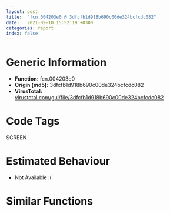 ```yaml
---
layout: post
title:  "fcn.004203e0 @ 3dfcfb1d918b690c00de324bcfcdc082"
date:   2021-09-10 15:52:19 +0300
categories: report
index: false
---
```


# Generic Information
- **Function:** fcn.004203e0
- **Origin (md5):** 3dfcfb1d918b690c00de324bcfcdc082
- **VirusTotal:** [virustotal.com/gui/file/3dfcfb1d918b690c00de324bcfcdc082][virustotal_ref]

# Code Tags
<span class="tag" id="SCREEN">SCREEN</span>


# Estimated Behaviour
<ul><li class="bhv-desc" id="na">Not Available :(</li></ul>

# Similar Functions
<script type="text/javascript" src="https://www.gstatic.com/charts/loader.js"></script>
<script type="text/javascript">

    google.charts.load('current', {'packages':['corechart']});
    google.charts.setOnLoadCallback(drawChart);

    function drawChart() {
    var data = new google.visualization.DataTable();
        data.addColumn('number', 'X');
        data.addColumn('number', 'Y');
        data.addColumn({type: 'string', role: 'tooltip', 'p': {'html': true}});
        data.addColumn({'type': 'string', 'role': 'style'});
        
        data.addRows([
    [0, 0, '<b><a href="/report/fcn.004203e0@3dfcfb1d918b690c00de324bcfcdc082">fcn.004203e0</a><br>@3dfcfb1d918b690c00de324bcfcdc082</b><br>', 'point { fill-color: #e0440e; }'],

        ]);

    var options = {
        title: 'Similarity Plot',
        legend: 'none',
        colors: ['#dedbd9', '#e6693e', '#ec8f6e', '#f3b49f', '#f6c7b6'],
        tooltip: {isHtml: true, trigger: 'both'},
        explorer: {
        actions: ["dragToZoom", "rightClickToReset"],
        },
        chartArea: {
        width: '80%',
        height: '80%'
        },
        width: '100%',
        height: '100%'
    };

    var chart = new google.visualization.ScatterChart(document.getElementById('chart_div'));

    chart.draw(data, options);
    }
    
</script>


<div id="chart_div" style="width: 100%px; height: 100%;"></div>

# Disassembled Code
{% highlight nasm %}

push ebp
mov ebp, esp
and esp, 0xfffffff8
push 0xffffffffffffffff
push 0x453da8
mov eax, dword
push eax
sub esp, 0x9c
mov eax, dword[0x48800c]
xor eax, esp
mov dword[esp+0x94], eax
push esi
push edi
mov eax, dword[0x48800c]
xor eax, esp
push eax
lea eax, [esp+0xa8]
mov dword
mov edi, ecx
mov dword[esp+0x14], edi
mov edx, dword[0x48d9d0]
test edx, edx
je off.b98
cmp dword[0x48d9d4], 0
je off.b98
cmp word[edx], 0
jne off.b256
lea ecx, [esp+0xc]
call dword[sym.imp.mfc120u.dll_Ordinal_296]
mov dword[esp+0xb0], 0
lea eax, [esp+0xc]
mov ecx, dword[0x48c060]
push dword[ecx+0xa3e4]
add ecx, 0xa220
push eax
call dword[sym.imp.FFUILib.dll_public:_int___thiscall_CFFShellTree::GetItemPath_class_ATL::CStringT_wchar_t__class_StrTraitMFC_DLL_wchar_t__class_ATL::ChTraitsCRT_wchar_t______struct__TREEITEM__const]
mov eax, dword[esp+0xc]
cmp dword[edi+0x3870], eax
je off.b215
test eax, eax
je off.b200
mov esi, eax
mov cx, word[esi]
add esi, 2
test cx, cx
jne off.b166
mov edx, dword[edi+0x386c]
lea ecx, [edi+0x386c]
sub esi, eax
sar esi, 1
push eax
push esi
call dword[edx+4]
jmp off.b215
mov eax, dword[edi+0x386c]
lea ecx, [edi+0x386c]
call dword[eax+8]
mov edi, dword[esp+0x14]
lea ecx, [esp+0xc]
mov dword[esp+0xb0], 0xffffffff
mov dword[edi+0x3868], 0
call dword[sym.imp.mfc120u.dll_Ordinal_1042]
mov edx, dword[0x48d9d0]
xor eax, eax
mov ecx, 0x48da2c
mov word[0x489f40], ax
test edx, edx
mov eax, 0x489f40
cmovne eax, edx
push eax
call fcn.00440450
test al, al
jne off.b602
mov dword[esp+0x18], vtable.ALT::TString_wchar_t__0__8_.0
mov dword[esp+0x1c], 0
mov dword[esp+0x20], 0
mov dword[esp+0x24], 0
mov dword[esp+0xb0], 1
mov ecx, dword[sym.imp.FTMod.dll_class_CMultiLanguage__gpMultiLanguage]
mov esi, dword[0x48d9d0]
push str.Do_you_want_to_create
mov ecx, dword[ecx]
call dword[sym.imp.FTMod.dll_public:_wchar_t_const____thiscall_CMultiLanguage::TranslateString_wchar_t_const__]
push eax
push esi
lea eax, [esp+0x20]
push str._s_n_s
push eax
call fcn.00402890
mov ecx, dword[sym.imp.FTMod.dll_class_CMultiLanguage__gpMultiLanguage]
add esp, 0x10
xor eax, eax
mov esi, 0x489f40
mov word[0x489f40], ax
mov eax, dword[esp+0x1c]
test eax, eax
mov ecx, dword[ecx]
push 0
push 0
push 0
push 4
push str.This_folder_isnt_exist
cmovne esi, eax
call dword[sym.imp.FTMod.dll_public:_wchar_t_const____thiscall_CMultiLanguage::TranslateString_wchar_t_const__]
push eax
mov eax, dword[0x48c060]
push esi
push dword[eax+0x20]
call dword[sym.imp.BCGCBPRO2500u120.dll_int___cdecl_BCGPMessageBox_struct_HWND_____wchar_t_const___wchar_t_const___unsigned_int__wchar_t_const___int___wchar_t_const__]
add esp, 0x1c
cmp eax, 6
je off.b500
mov eax, dword[esp+0x1c]
mov dword[esp+0x18], 0x45928c
test eax, eax
je off.b3376
cmp dword[esp+0x24], 0
je off.b3376
push eax
call dword[sym.imp.mfc120u.dll_Ordinal_1508]
add esp, 4
jmp off.b3376
xor eax, eax
mov edx, 0x489f40
mov word[0x489f40], ax
mov ecx, 0x48da2c
mov eax, dword[0x48d9d0]
test eax, eax
cmovne edx, eax
push edx
call fcn.00445e90
mov dword[esp+0xb0], 0xffffffff
mov eax, dword[esp+0x1c]
mov dword[esp+0x18], 0x45928c
test eax, eax
je off.b586
cmp dword[esp+0x24], 0
je off.b578
push eax
call dword[sym.imp.mfc120u.dll_Ordinal_1508]
add esp, 4
mov dword[esp+0x1c], 0
mov dword[esp+0x20], 0
mov dword[esp+0x24], 0
mov esi, dword[0x48a01c]
mov ecx, dword[0x48d9d0]
mov edx, dword[esi+0x16e4]
call fcn.0040aed0
test eax, eax
je off.b3376
cmp byte[edi+0x389c], 0
je off.b1265
cmp dword[0x48c058], 0
je off.b1265
mov esi, dword[0x48a018]
xor edx, edx
cmp dword[0x48d9c8], 1
sete dl
mov eax, dword[esi+0x335c]
mov dword[esp+0x14], edx
test eax, eax
je off.b870
cmp dword[eax+0xb0], 0
jne off.b717
cmp dword[eax+0xb4], 0
je off.b870
lea ecx, [esp+0x40]
call fcn.00410d10
push ecx
lea eax, [esi+0x18f0]
mov dword[esp+0xb4], 2
push eax
lea eax, [esp+0x14]
push eax
lea ecx, [esp+0x4c]
call fcn.00422d30
mov eax, dword[0x48a018]
mov ecx, dword[esp+0xc]
mov eax, dword[eax+0x335c]
add eax, 0xb0
lea ecx, [ecx+0x24]
push eax
call fcn.004235e0
mov ecx, dword[0x48a01c]
xor eax, eax
mov word[0x489f40], ax
mov edx, 0x489f40
mov eax, dword[0x48d9d0]
test eax, eax
cmovne edx, eax
mov eax, dword[ecx+0x15b0]
add ecx, 0x15b0
push edx
lea edx, [esp+0x44]
mov eax, dword[eax+0x44]
push edx
call eax
lea ecx, [esp+0x40]
mov byte[esp+0x2b], al
mov dword[esp+0xb0], 0xffffffff
call fcn.00410d40
mov al, byte[esp+0x2b]
jmp off.b936
lea ecx, [esp+0x60]
call fcn.00443040
xor eax, eax
mov word[0x489f40], ax
mov eax, dword[esi+0x18f4]
test eax, eax
mov esi, 0x489f40
mov ecx, esi
cmovne ecx, eax
xor eax, eax
push ecx
mov word[0x489f40], ax
mov eax, dword[0x48d9d0]
test eax, eax
push edx
push ecx
cmovne esi, eax
lea ecx, [esp+0x6c]
push esi
call fcn.00443570
test al, al
je off.b1253
mov esi, dword[esp+0x14]
test esi, esi
je off.b969
mov eax, dword[0x48a018]
push ecx
push dword[eax+0x18ec]
call fcn.0042c9c0
mov eax, dword[0x48c058]
lea ecx, [esp+0x80]
xorps xmm0, xmm0
push ecx
movdqu xmmword[esp+0x84], xmm0
push dword[eax+0x2410]
call dword[sym.imp.USER32.dll_GetWindowRect]
mov eax, dword[0x48c058]
mov eax, dword[eax+0x36a0]
movdqu xmm1, xmmword[eax+0x34]
movdqa xmm0, xmm1
psrldq xmm0, 4
movd eax, xmm0
push eax
movd eax, xmm1
push eax
lea eax, [esp+0x88]
push eax
call dword[sym.imp.USER32.dll_OffsetRect]
lea ecx, [esp+0x10]
call dword[sym.imp.mfc120u.dll_Ordinal_296]
lea ecx, [esp+0xc]
mov dword[esp+0xb0], 3
call dword[sym.imp.mfc120u.dll_Ordinal_296]
mov byte[esp+0xb0], 4
mov ecx, dword[sym.imp.FTMod.dll_class_CMultiLanguage__gpMultiLanguage]
mov ecx, dword[ecx]
test esi, esi
je off.b1113
push str.Move_to_
jmp off.b1118
push str.Copy_to_
call dword[sym.imp.FTMod.dll_public:_wchar_t_const____thiscall_CMultiLanguage::TranslateString_wchar_t_const__]
push eax
lea ecx, [esp+0x10]
call dword[sym.imp.mfc120u.dll_Ordinal_1520]
mov ecx, dword[0x48a018]
push dword[0x48d9d0]
push dword[esp+0x10]
mov ecx, dword[ecx+0x18f4]
call fcn.00408100
push eax
lea eax, [esp+0x1c]
push str._s_r_n_s__s
push eax
call dword[sym.imp.mfc120u.dll_Ordinal_4772]
mov eax, dword[esp+0x94]
add esp, 0x14
mov dword[esp+0x2c], eax
mov eax, dword[esp+0x84]
add eax, 0xffffffb0
mov dword[esp+0x30], eax
lea eax, [esp+0x2c]
push eax
push dword[0x48c044]
push 1
push dword[esp+0x1c]
call dword[sym.imp.FFUILib.dll_void___cdecl_PopupNotifyWnd_wchar_t_const___int__struct_HICON_____class_CPoint__]
add esp, 0x10
lea ecx, [esp+0xc]
call dword[sym.imp.mfc120u.dll_Ordinal_1042]
lea ecx, [esp+0x10]
call dword[sym.imp.mfc120u.dll_Ordinal_1042]
mov byte[edi+0x389c], 0
jmp off.b3376
xor eax, eax
mov dword[esp+0x10], 0
xor edi, edi
cmp dword[0x48d9c8], 1
sete al
cmp byte[esi+0x9b62], 0
mov dword[esp+0xc], eax
je off.b2266
lea eax, [esp+0x60]
mov dword[esp+0x6c], edi
mov byte[esp+0x70], 0
mov dword[esp+0x78], eax
mov dword[esp+0x64], eax
mov dword[esp+0x60], eax
mov dword[esp+0x68], eax
mov dword[esp+0x74], eax
mov dword[esp+0x7c], edi
lea eax, [esi+0xe4]
mov dword[esp+0xb0], 5
push eax
call dword[sym.imp.MSVCP120.dll__Mtx_lock]
add esp, 4
test eax, eax
je off.b1382
push eax
call dword[sym.imp.MSVCP120.dll_void___cdecl_std::_Throw_C_error_int_]
add esp, 4
mov ecx, dword[0x48a01c]
mov esi, dword[ecx+0x15d0]
mov esi, dword[esi+4]
cmp esi, dword[ecx+0x15d0]
je off.b1577
test byte[esi+0x2c], 1
je off.b1561
mov eax, dword[ecx]
lea edx, [esp+0x18]
push edi
push edx
call dword[eax+0x194]
push ecx
lea eax, [esp+0x1c]
mov byte[esp+0xb4], 6
push eax
lea eax, [esp+0x1c]
push eax
lea ecx, [esp+0x6c]
call fcn.00422d30
lea ecx, [esi+0x3c]
push ecx
mov eax, dword[eax]
lea ecx, [eax+0x24]
call fcn.004235e0
cmp dword[esp+0xc], 0
jne off.b1486
and dword[esi+0x2c], 0xfffffffe
inc dword[esp+0x10]
mov byte[esp+0xb0], 5
mov eax, dword[esp+0x1c]
mov dword[esp+0x18], 0x45928c
test eax, eax
je off.b1539
cmp dword[esp+0x24], 0
je off.b1531
push eax
call dword[sym.imp.mfc120u.dll_Ordinal_1508]
add esp, 4
mov dword[esp+0x1c], 0
mov ecx, dword[0x48a01c]
mov dword[esp+0x20], 0
mov dword[esp+0x24], 0
mov esi, dword[esi+4]
inc edi
cmp esi, dword[ecx+0x15d0]
jne off.b1409
mov esi, dword[ecx+0x15e8]
mov esi, dword[esi+4]
cmp esi, dword[ecx+0x15e8]
je off.b1771
mov edi, edi
test byte[esi+0x58], 1
je off.b1755
mov eax, dword[ecx]
lea edx, [esp+0x2c]
push edi
push edx
call dword[eax+0x194]
push ecx
lea eax, [esp+0x30]
mov byte[esp+0xb4], 7
push eax
lea eax, [esp+0x1c]
push eax
lea ecx, [esp+0x6c]
call fcn.00422d30
lea ecx, [esi+0xb8]
push ecx
mov eax, dword[eax]
lea ecx, [eax+0x24]
call fcn.004235e0
cmp dword[esp+0xc], 0
jne off.b1680
and dword[esi+0x58], 0xfffffffe
inc dword[esp+0x10]
mov byte[esp+0xb0], 5
mov eax, dword[esp+0x30]
mov dword[esp+0x2c], 0x45928c
test eax, eax
je off.b1733
cmp dword[esp+0x38], 0
je off.b1725
push eax
call dword[sym.imp.mfc120u.dll_Ordinal_1508]
add esp, 4
mov dword[esp+0x30], 0
mov ecx, dword[0x48a01c]
mov dword[esp+0x34], 0
mov dword[esp+0x38], 0
mov esi, dword[esi+4]
inc edi
cmp esi, dword[ecx+0x15e8]
jne off.b1600
cmp dword[esp+0x7c], 0
jne off.b2025
mov eax, dword[ecx]
push 0
push 0
push 1
mov eax, dword[eax+0x19c]
push 0
call eax
mov edi, eax
test edi, edi
jns off.b1846
mov dword[esp+0xb0], 0xffffffff
cmp dword[esp+0x7c], 0
je off.b3376
push dword[esp+0x74]
lea ecx, [esp+0x64]
call fcn.00410d80
jmp off.b3376
mov ecx, dword[0x48a01c]
lea edx, [esp+0x80]
push edi
push edx
mov eax, dword[ecx]
call dword[eax+0x194]
push ecx
lea eax, [esp+0x84]
mov byte[esp+0xb4], 8
push eax
lea eax, [esp+0x1c]
push eax
lea ecx, [esp+0x6c]
call fcn.00422d30
mov ecx, dword[0x48a01c]
push edi
mov esi, dword[eax]
mov eax, dword[ecx]
mov eax, dword[eax+0x300]
call eax
test eax, eax
je off.b1936
push eax
lea ecx, [esi+0x24]
call fcn.004235e0
inc dword[esp+0x10]
mov byte[esp+0xb0], 5
mov eax, dword[esp+0x84]
mov dword[esp+0x80], 0x45928c
test eax, eax
je off.b1997
cmp dword[esp+0x8c], 0
je off.b1986
push eax
call dword[sym.imp.mfc120u.dll_Ordinal_1508]
add esp, 4
mov dword[esp+0x84], 0
mov ecx, dword[0x48a01c]
mov dword[esp+0x88], 0
mov dword[esp+0x8c], 0
mov eax, dword[ecx]
call dword[eax+0x2c4]
mov eax, dword[0x48a01c]
add eax, 0xe4
push eax
call dword[sym.imp.MSVCP120.dll__Mtx_unlock]
add esp, 4
test eax, eax
je off.b2067
push eax
call dword[sym.imp.MSVCP120.dll_void___cdecl_std::_Throw_C_error_int_]
add esp, 4
mov ecx, dword[0x48a01c]
xor eax, eax
mov word[0x489f40], ax
mov edx, 0x489f40
mov eax, dword[0x48d9d0]
test eax, eax
cmovne edx, eax
mov eax, dword[ecx+0x15b0]
add ecx, 0x15b0
push edx
lea edx, [esp+0x64]
push edx
call dword[eax+0x44]
mov dword[esp+0xb0], 0xffffffff
cmp dword[esp+0x7c], 0
je off.b2148
push dword[esp+0x74]
lea ecx, [esp+0x64]
call fcn.00410d80
mov edi, dword[esp+0xc]
mov esi, dword[esp+0x10]
test esi, esi
jle off.b3376
mov eax, dword[0x48c060]
lea ecx, [esp+0x90]
xorps xmm0, xmm0
push ecx
movdqu xmmword[esp+0x94], xmm0
push dword[eax+0x141f0]
call dword[sym.imp.USER32.dll_GetWindowRect]
lea ecx, [esp+0x14]
call dword[sym.imp.mfc120u.dll_Ordinal_296]
lea ecx, [esp+0x3c]
mov dword[esp+0xb0], 0xd
call dword[sym.imp.mfc120u.dll_Ordinal_296]
mov byte[esp+0xb0], 0xe
mov ecx, dword[sym.imp.FTMod.dll_class_CMultiLanguage__gpMultiLanguage]
mov ecx, dword[ecx]
test edi, edi
je off.b3108
push str.Move_to_
jmp off.b3113
lea eax, [esp+0x40]
mov dword[esp+0x4c], edi
mov byte[esp+0x50], 0
mov dword[esp+0x58], eax
mov dword[esp+0x44], eax
mov dword[esp+0x40], eax
mov dword[esp+0x48], eax
mov dword[esp+0x54], eax
mov dword[esp+0x5c], edi
lea ecx, [esp+0x60]
mov dword[esp+0xb0], 9
call fcn.00443040
lea eax, [esi+0xe4]
push eax
call dword[sym.imp.MSVCP120.dll__Mtx_lock]
add esp, 4
test eax, eax
je off.b2353
push eax
call dword[sym.imp.MSVCP120.dll_void___cdecl_std::_Throw_C_error_int_]
add esp, 4
mov ecx, dword[0x48a01c]
mov esi, dword[ecx+0x15d0]
mov esi, dword[esi+4]
cmp esi, dword[ecx+0x15d0]
je off.b2562
lea esp, [esp]
test byte[esi+0x2c], 1
je off.b2546
mov eax, dword[ecx]
lea edx, [esp+0x80]
push edi
push edx
call dword[eax+0x194]
push ecx
lea eax, [esp+0x84]
mov byte[esp+0xb4], 0xa
push eax
lea eax, [esp+0x1c]
push eax
lea ecx, [esp+0x4c]
call fcn.00422e50
cmp dword[esp+0xc], 0
jne off.b2453
and dword[esi+0x2c], 0xfffffffe
inc dword[esp+0x10]
mov byte[esp+0xb0], 9
mov eax, dword[esp+0x84]
mov dword[esp+0x80], 0x45928c
test eax, eax
je off.b2518
cmp dword[esp+0x8c], 0
je off.b2507
push eax
call dword[sym.imp.mfc120u.dll_Ordinal_1508]
add esp, 4
mov dword[esp+0x84], 0
mov ecx, dword[0x48a01c]
mov dword[esp+0x88], 0
mov dword[esp+0x8c], 0
mov esi, dword[esi+4]
inc edi
cmp esi, dword[ecx+0x15d0]
jne off.b2384
mov esi, dword[ecx+0x15e8]
mov esi, dword[esi+4]
cmp esi, dword[ecx+0x15e8]
je off.b2746
jmp off.b2592
test byte[esi+0x58], 1
je off.b2730
mov eax, dword[ecx]
lea edx, [esp+0x18]
push edi
push edx
call dword[eax+0x194]
push ecx
lea eax, [esp+0x1c]
mov byte[esp+0xb4], 0xb
push eax
lea eax, [esp+0x1c]
push eax
lea ecx, [esp+0x4c]
call fcn.00422e50
cmp dword[esp+0xc], 0
jne off.b2655
and dword[esi+0x58], 0xfffffffe
inc dword[esp+0x10]
mov byte[esp+0xb0], 9
mov eax, dword[esp+0x1c]
mov dword[esp+0x18], 0x45928c
test eax, eax
je off.b2708
cmp dword[esp+0x24], 0
je off.b2700
push eax
call dword[sym.imp.mfc120u.dll_Ordinal_1508]
add esp, 4
mov dword[esp+0x1c], 0
mov ecx, dword[0x48a01c]
mov dword[esp+0x20], 0
mov dword[esp+0x24], 0
mov esi, dword[esi+4]
inc edi
cmp esi, dword[ecx+0x15e8]
jne off.b2592
cmp dword[esp+0x5c], 0
jne off.b2944
mov eax, dword[ecx]
push 0
push 0
push 1
mov eax, dword[eax+0x19c]
push 0
call eax
mov edx, eax
test edx, edx
jns off.b2821
mov dword[esp+0xb0], 0xffffffff
cmp dword[esp+0x5c], 0
je off.b3376
push dword[esp+0x54]
lea ecx, [esp+0x44]
call fcn.0040acb0
jmp off.b3376
mov ecx, dword[0x48a01c]
push edx
lea edx, [esp+0x30]
push edx
mov eax, dword[ecx]
call dword[eax+0x194]
push ecx
lea eax, [esp+0x30]
mov byte[esp+0xb4], 0xc
push eax
lea eax, [esp+0x1c]
push eax
lea ecx, [esp+0x4c]
call fcn.00422e50
inc dword[esp+0x10]
mov byte[esp+0xb0], 9
mov eax, dword[esp+0x30]
mov dword[esp+0x2c], 0x45928c
test eax, eax
je off.b2922
cmp dword[esp+0x38], 0
je off.b2914
push eax
call dword[sym.imp.mfc120u.dll_Ordinal_1508]
add esp, 4
mov dword[esp+0x30], 0
mov ecx, dword[0x48a01c]
mov dword[esp+0x34], 0
mov dword[esp+0x38], 0
mov eax, dword[ecx]
call dword[eax+0x2c4]
mov eax, dword[0x48a01c]
add eax, 0xe4
push eax
call dword[sym.imp.MSVCP120.dll__Mtx_unlock]
add esp, 4
test eax, eax
je off.b2986
push eax
call dword[sym.imp.MSVCP120.dll_void___cdecl_std::_Throw_C_error_int_]
add esp, 4
mov edi, dword[esp+0xc]
xor eax, eax
mov word[0x489f40], ax
mov esi, 0x489f40
mov eax, dword[0x48d9d0]
mov ecx, esi
test eax, eax
push 1
cmovne ecx, eax
lea eax, [esp+0x44]
push edi
push eax
push ecx
lea ecx, [esp+0x70]
call fcn.00443310
mov ecx, dword[0x48a01c]
xor eax, eax
mov word[0x489f40], ax
mov eax, dword[0x48d9d0]
test eax, eax
push 1
cmovne esi, eax
mov eax, dword[ecx]
push esi
call dword[eax+0x270]
mov dword[esp+0xb0], 0xffffffff
cmp dword[esp+0x5c], 0
je off.b2152
push dword[esp+0x54]
lea ecx, [esp+0x44]
call fcn.0040acb0
jmp off.b2152
push str.Copy_to_
call dword[sym.imp.FTMod.dll_public:_wchar_t_const____thiscall_CMultiLanguage::TranslateString_wchar_t_const__]
push eax
lea ecx, [esp+0x40]
call dword[sym.imp.mfc120u.dll_Ordinal_1520]
push dword[0x48d9d0]
mov ecx, dword[sym.imp.FTMod.dll_class_CMultiLanguage__gpMultiLanguage]
push dword[esp+0x40]
push str.Files_Folders_
mov ecx, dword[ecx]
call dword[sym.imp.FTMod.dll_public:_wchar_t_const____thiscall_CMultiLanguage::TranslateString_wchar_t_const__]
push eax
push esi
lea eax, [esp+0x24]
push str._d__s_r_n_s__s
push eax
call dword[sym.imp.mfc120u.dll_Ordinal_4772]
mov eax, dword[esp+0xa8]
mov dword[esp+0x30], eax
mov eax, dword[esp+0xb4]
mov dword[esp+0x34], eax
lea eax, [esp+0x30]
push eax
push dword[0x48c044]
push 1
push dword[esp+0x38]
call dword[sym.imp.FFUILib.dll_void___cdecl_PopupNotifyWnd_wchar_t_const___int__struct_HICON_____class_CPoint__]
add esp, 0x28
test edi, edi
je off.b3333
mov ecx, dword[0x48a01c]
push 1
mov eax, dword[ecx]
mov eax, dword[eax+0x2c0]
call eax
test eax, eax
jne off.b3298
mov ecx, dword[0x48a01c]
push 0
push 0
push 1
mov eax, dword[ecx]
push 0
mov eax, dword[eax+0x19c]
call eax
test eax, eax
js off.b3298
mov ecx, dword[0x48a01c]
push 1
push 0
push eax
mov edx, dword[ecx]
call dword[edx+0x2bc]
mov ecx, dword[0x48a01c]
mov eax, dword[ecx]
call dword[eax+0x1b0]
mov ecx, dword[0x48c060]
push 0
lea ecx, [ecx+0xa598]
call fcn.00423bc0
jmp off.b3356
mov eax, dword[0x48a01c]
push 0
push 0
push 0xc00
push dword[eax+0x20]
call dword[sym.imp.USER32.dll_PostMessageW]
lea ecx, [esp+0x3c]
call dword[sym.imp.mfc120u.dll_Ordinal_1042]
lea ecx, [esp+0x14]
call dword[sym.imp.mfc120u.dll_Ordinal_1042]
mov ecx, dword[esp+0xa8]
mov dword
pop ecx
pop edi
pop esi
mov ecx, dword[esp+0x94]
xor ecx, esp
call fcn.0044e61f
mov esp, ebp
pop ebp
ret

{% endhighlight %}

[virustotal_ref]: https://www.virustotal.com/gui/file/3dfcfb1d918b690c00de324bcfcdc082